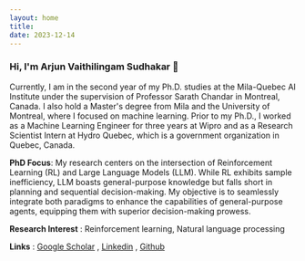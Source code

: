 ```yaml
---
layout: home
title:
date: 2023-12-14
---
```

### Hi, I'm Arjun Vaithilingam Sudhakar 👋
Currently, I am in the second year of my Ph.D. studies at the Mila-Quebec AI Institute under the supervision of Professor Sarath Chandar in Montreal, Canada. I also hold a Master's degree from Mila and the University of Montreal, where I focused on machine learning. Prior to my Ph.D., I worked as a Machine Learning Engineer for three years at Wipro and as a Research Scientist Intern at Hydro Quebec, which is a government organization in Quebec, Canada.


**PhD Focus**: My research centers on the intersection of Reinforcement Learning (RL) and Large Language Models (LLM). While RL exhibits sample inefficiency, LLM boasts general-purpose knowledge but falls short in planning and sequential decision-making. My objective is to seamlessly integrate both paradigms to enhance the capabilities of general-purpose agents, equipping them with superior decision-making prowess.

**Research Interest** : Reinforcement learning, Natural language processing

**Links** : [Google Scholar](https://scholar.google.com/citations?user=Y7Z8o6sAAAAJ&hl=en) , [Linkedin](https://www.linkedin.com/in/innovatorarjun/) , [Github](https://github.com/innovator-arjun)
